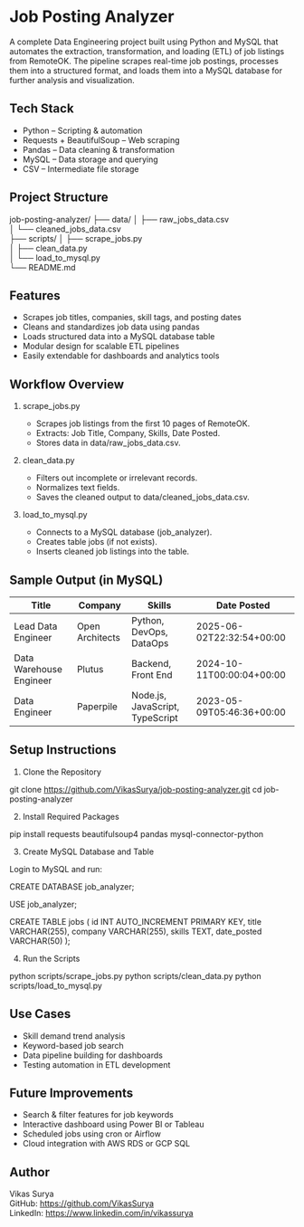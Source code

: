 # Job Posting Analyzer

A complete Data Engineering project built using Python and MySQL that automates the extraction, transformation, and loading (ETL) of job listings from RemoteOK. The pipeline scrapes real-time job postings, processes them into a structured format, and loads them into a MySQL database for further analysis and visualization.

## Tech Stack

- Python – Scripting & automation
- Requests + BeautifulSoup – Web scraping
- Pandas – Data cleaning & transformation
- MySQL – Data storage and querying
- CSV – Intermediate file storage

## Project Structure

job-posting-analyzer/
├── data/
│   ├── raw_jobs_data.csv         
│   └── cleaned_jobs_data.csv     
├── scripts/
│   ├── scrape_jobs.py            
│   ├── clean_data.py             
│   └── load_to_mysql.py          
└── README.md                     

## Features

- Scrapes job titles, companies, skill tags, and posting dates
- Cleans and standardizes job data using pandas
- Loads structured data into a MySQL database table
- Modular design for scalable ETL pipelines
- Easily extendable for dashboards and analytics tools

## Workflow Overview

1. scrape_jobs.py
   - Scrapes job listings from the first 10 pages of RemoteOK.
   - Extracts: Job Title, Company, Skills, Date Posted.
   - Stores data in data/raw_jobs_data.csv.

2. clean_data.py
   - Filters out incomplete or irrelevant records.
   - Normalizes text fields.
   - Saves the cleaned output to data/cleaned_jobs_data.csv.

3. load_to_mysql.py
   - Connects to a MySQL database (job_analyzer).
   - Creates table jobs (if not exists).
   - Inserts cleaned job listings into the table.

## Sample Output (in MySQL)

| Title                   | Company         | Skills                          | Date Posted              |
|------------------------|-----------------|----------------------------------|---------------------------|
| Lead Data Engineer      | Open Architects | Python, DevOps, DataOps          | 2025-06-02T22:32:54+00:00 |
| Data Warehouse Engineer | Plutus          | Backend, Front End               | 2024-10-11T00:00:04+00:00 |
| Data Engineer           | Paperpile       | Node.js, JavaScript, TypeScript  | 2023-05-09T05:46:36+00:00 |

## Setup Instructions

1. Clone the Repository

git clone https://github.com/VikasSurya/job-posting-analyzer.git
cd job-posting-analyzer

2. Install Required Packages

pip install requests beautifulsoup4 pandas mysql-connector-python

3. Create MySQL Database and Table

Login to MySQL and run:

CREATE DATABASE job_analyzer;

USE job_analyzer;

CREATE TABLE jobs (
    id INT AUTO_INCREMENT PRIMARY KEY,
    title VARCHAR(255),
    company VARCHAR(255),
    skills TEXT,
    date_posted VARCHAR(50)
);

4. Run the Scripts

python scripts/scrape_jobs.py
python scripts/clean_data.py
python scripts/load_to_mysql.py

## Use Cases

- Skill demand trend analysis
- Keyword-based job search
- Data pipeline building for dashboards
- Testing automation in ETL development

## Future Improvements

- Search & filter features for job keywords
- Interactive dashboard using Power BI or Tableau
- Scheduled jobs using cron or Airflow
- Cloud integration with AWS RDS or GCP SQL

## Author

Vikas Surya  
GitHub: https://github.com/VikasSurya  
LinkedIn: https://www.linkedin.com/in/vikassurya


